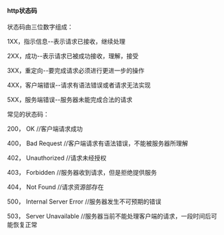#### http状态码

状态码由三位数字组成：

1XX，指示信息--表示请求已接收，继续处理

2XX，成功--表示请求已被成功接收，理解，接受

3XX，重定向--要完成请求必须进行更进一步的操作

4XX，客户端错误--请求有语法错误或者请求无法实现

5XX，服务端错误--服务器未能完成合法的请求


常见的状态码：

200， OK   //客户端请求成功

400， Bad Request  //客户端请求有语法错误，不能被服务器所理解

402， Unauthorized  //请求未经授权

403， Forbidden  //服务器收到请求，但是拒绝提供服务

404， Not Found  //请求资源部存在

500， Internal Server Error  //服务器发生不可预期的错误

503， Server Unavailable  //服务器当前不能处理客户端的请求，一段时间后可能恢复正常














